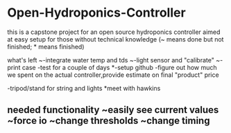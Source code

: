 # Open-Hydroponics-Controller
this is a capstone project for an open source hydroponics controller aimed at easy setup for those without technical knowledge
(~ means done but not finished; * means finished)

what's left
~-integrate water temp and tds
~-light sensor and "calibrate"
~-print case
-test for a couple of days
*-setup github
-figure out how much we spent on the actual controller,provide estimate on final "product" price

-tripod/stand for string and lights
*meet with hawkins


needed functionality
~easily see current values
~force io
~change thresholds
~change timing
-
